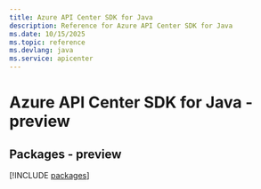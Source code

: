```yaml
---
title: Azure API Center SDK for Java
description: Reference for Azure API Center SDK for Java
ms.date: 10/15/2025
ms.topic: reference
ms.devlang: java
ms.service: apicenter
---
```

# Azure API Center SDK for Java - preview
## Packages - preview
[!INCLUDE [packages](api-center-index.md)]